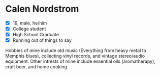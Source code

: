 Calen Nordstrom
================
- [X] 19, male, he/him
- [X] College student
- [x] High School Graduate
- [x] Running out of things to say

Hobbies of mine include old music (Everything from heavy metal to Memphis blues), collecting vinyl records, and vintage stereo/audio equipment.
Other intrests of mine include essential oils (aromatherapy), craft beer, and home cooking.
